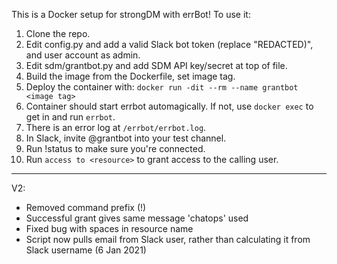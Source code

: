 This is a Docker setup for strongDM with errBot! To use it:

1. Clone the repo.
2. Edit config.py and add a valid Slack bot token (replace "REDACTED)", and user account as admin.
2. Edit sdm/grantbot.py and add SDM API key/secret at top of file.
3. Build the image from the Dockerfile, set image tag.
4. Deploy the container with: `docker run -dit --rm --name grantbot <image tag>`
5. Container should start errbot automagically. If not, use `docker exec` to get in and run `errbot`.
5. There is an error log at `/errbot/errbot.log`.
6. In Slack, invite @grantbot into your test channel.
7. Run !status to make sure you're connected.
8. Run `access to <resource>` to grant access to the calling user.

---

V2:
- Removed command prefix (!)
- Successful grant gives same message 'chatops' used
- Fixed bug with spaces in resource name
- Script now pulls email from Slack user, rather than calculating it from Slack username
(6 Jan 2021)
